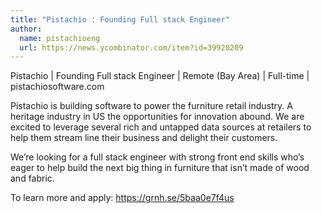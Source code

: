 ```yaml
---
title: "Pistachio : Founding Full stack Engineer"
author:
  name: pistachioeng
  url: https://news.ycombinator.com/item?id=39920209
---
```

Pistachio | Founding Full stack Engineer | Remote (Bay Area) | Full-time | pistachiosoftware.com

Pistachio is building software to power the furniture retail industry. A heritage industry in US the opportunities for innovation abound. We are excited to leverage several rich and untapped data sources at retailers to help them stream line their business and delight their customers.

We’re looking for a full stack engineer with strong front end skills who’s eager to help build the next big thing in furniture that isn’t made of wood and fabric.

To learn more and apply: <a href="https:&#x2F;&#x2F;grnh.se&#x2F;5baa0e7f4us" rel="nofollow">https:&#x2F;&#x2F;grnh.se&#x2F;5baa0e7f4us</a>
